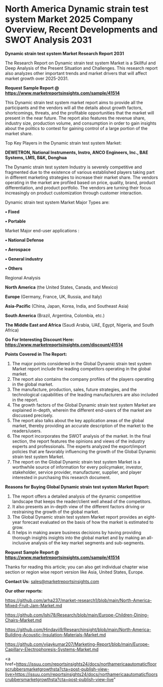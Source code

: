 # North America Dynamic strain test system Market 2025 Company Overview, Recent Developments and SWOT Analysis 2031

<strong>Dynamic strain test system Market Research Report 2031</strong>

The Research Report on Dynamic strain test system Market is a Skillful and Deep Analysis of the Present Situation and Challenges. This research report also analyzes other important trends and market drivers that will affect market growth over 2025-2031.

<strong>Request Sample Report @ <a href=https://www.marketreportsinsights.com/sample/41514>https://www.marketreportsinsights.com/sample/41514</a></strong>

This Dynamic strain test system market report aims to provide all the participants and the vendors will all the details about growth factors, shortcomings, threats, and the profitable opportunities that the market will present in the near future. The report also features the revenue share, industry size, production volume, and consumption in order to gain insights about the politics to contest for gaining control of a large portion of the market share.

Top Key Players in the Dynamic strain test system Market:

<strong>DEWETRON, National Instruments, Instro, ANCO Engineers, Inc., BAE Systems, LMS, B&K, Donghua</strong>

The Dynamic strain test system Industry is severely competitive and fragmented due to the existence of various established players taking part in different marketing strategies to increase their market share. The vendors operating in the market are profiled based on price, quality, brand, product differentiation, and product portfolio. The vendors are turning their focus increasingly on product customization through customer interaction.

Dynamic strain test system Market Major Types are:

<strong>•  Fixed

•  Portable</strong>

Market Major end-user applications :

<strong>•  National Defense

•  Aerospace

•  General industry

•  Others</strong>

Regional Analysis

</u><strong><b>North America</b></strong> (the United States, Canada, and Mexico)

<strong><b>Europe </b></strong>(Germany, France, UK, Russia, and Italy)

<strong><b>Asia-Pacific</b></strong> (China, Japan, Korea, India, and Southeast Asia)

<strong><b>South America</b></strong> (Brazil, Argentina, Colombia, etc.)

<strong><b>The Middle East and Africa</b></strong> (Saudi Arabia, UAE, Egypt, Nigeria, and South Africa)

<strong>Go For Interesting Discount Here: <a href=https://www.marketreportsinsights.com/discount/41514>https://www.marketreportsinsights.com/discount/41514</a></strong>

<strong>Points Covered in The Report:</strong>
<ol>
  <li>The major points considered in the Global Dynamic strain test system Market report include the leading competitors operating in the global market.</li>
  <li>The report also contains the company profiles of the players operating in the global market.</li>
  <li>The manufacture, production, sales, future strategies, and the technological capabilities of the leading manufacturers are also included in the report.</li>
  <li>The growth factors of the Global Dynamic strain test system Market are explained in-depth, wherein the different end-users of the market are discussed precisely.</li>
  <li>The report also talks about the key application areas of the global market, thereby providing an accurate description of the market to the readers/users.</li>
  <li>The report incorporates the SWOT analysis of the market. In the final section, the report features the opinions and views of the industry experts and professionals. The experts analyzed the export/import policies that are favorably influencing the growth of the Global Dynamic strain test system Market.</li>
  <li>The report on the Global Dynamic strain test system Market is a worthwhile source of information for every policymaker, investor, stakeholder, service provider, manufacturer, supplier, and player interested in purchasing this research document.</li>
</ol>
<strong>Reasons for Buying Global Dynamic strain test system Market Report:</strong>

<ol>
  <li>The report offers a detailed analysis of the dynamic competitive landscape that keeps the reader/client well ahead of the competitors.</li>
  <li>It also presents an in-depth view of the different factors driving or restraining the growth of the global market.</li>
  <li>The Global Dynamic strain test system Market report provides an eight-year forecast evaluated on the basis of how the market is estimated to grow.</li>
  <li>It helps in making aware business decisions by having providing thorough insights insights into the global market and by making an all-inclusive analysis of the key market segments and sub-segments.</li>
</ol>
<strong>Request Sample Report @ <a href=https://www.marketreportsinsights.com/sample/41514>https://www.marketreportsinsights.com/sample/41514</a></strong>


Thanks for reading this article; you can also get individual chapter wise section or region wise report version like Asia, United States, Europe.

<strong>Contact Us:</strong>
sales@marketreportsinsights.com

<strong>Our other reports:</strong>

<a href=https://github.com/arha237/market-research1/blob/main/North-America-Mixed-Fruit-Jam-Market.md>https://github.com/arha237/market-research1/blob/main/North-America-Mixed-Fruit-Jam-Market.md</a>

<a href=https://github.com/Ishi78/Research/blob/main/Europe-Children-Dining-Chairs-Market.md>https://github.com/Ishi78/Research/blob/main/Europe-Children-Dining-Chairs-Market.md</a>

<a href=https://github.com/Hindavii9/Researchinsight/blob/main/North-America-Building-Acoustic-Insulation-Materials-Market.md>https://github.com/Hindavii9/Researchinsight/blob/main/North-America-Building-Acoustic-Insulation-Materials-Market.md</a>

<a href=https://github.com/vijaykumar207/Marketing-Report/blob/main/Europe-Capillary-Electrophoresis-Systems-Market.md>https://github.com/vijaykumar207/Marketing-Report/blob/main/Europe-Capillary-Electrophoresis-Systems-Market.md</a>

<a href=https://issuu.com/reportsinsights24/docs/northamericaautomaticfloorscrubbersmarketgrowthsta?cta=post-publish-view-live>https://issuu.com/reportsinsights24/docs/northamericaautomaticfloorscrubbersmarketgrowthsta?cta=post-publish-view-live</a>"
